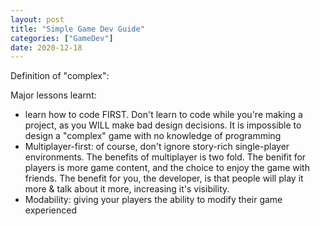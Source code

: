 ```yaml
---
layout: post
title: "Simple Game Dev Guide"
categories: ["GameDev"]
date: 2020-12-18
---
```


Definition of "complex": 

Major lessons learnt:
- learn how to code FIRST. Don't learn to code while you're making a project, as you WILL make bad design decisions. It is impossible to design a "complex" game with no knowledge of programming
- Multiplayer-first: of course, don't ignore story-rich single-player environments. The benefits of multiplayer is two fold. The benifit for players is more game content, and the choice to enjoy the game with friends. The benefit for you, the developer, is that people will play it more & talk about it more, increasing it's visibility.
- Modability: giving your players the ability to modify their game experienced